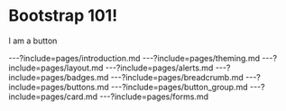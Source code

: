 <div class="text-center">
<h1>Bootstrap 101!</h1>

<div
  onload="
    $($('#theme').attr('disabled','disabled')[0].previousElementSibling)
    .attr('href','https://rawcdn.githack.com/freakinhuge/bootstrap-101/d46e1a76a6401460b9019b28d0224d3b79cb663b/css/reveal.css');
  "
  class="btn btn-primary"
>I am a button</div>
</div>

---?include=pages/introduction.md
---?include=pages/theming.md
---?include=pages/layout.md
---?include=pages/alerts.md
---?include=pages/badges.md
---?include=pages/breadcrumb.md
---?include=pages/buttons.md
---?include=pages/button_group.md
---?include=pages/card.md
---?include=pages/forms.md
